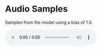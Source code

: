 # Audio Samples
<p>Samples from the model using a bias of 1.0.</p>
<audio controls="controls">
  <source type="paper173/samples/fully-spoofed/" src="002_alexa_0_wakeword.wav"></source>
</audio>
